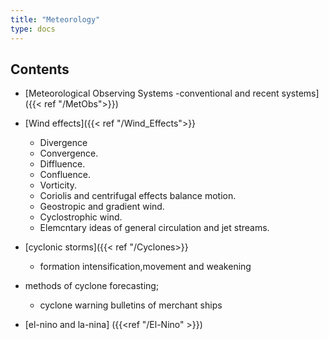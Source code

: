 ```yaml
---
title: "Meteorology"
type: docs
---
```


## Contents 

* [Meteorological Observing Systems -conventional and recent systems]({{< ref "/MetObs">}})
   
* [Wind effects]({{< ref "/Wind_Effects">}}
   - Divergence
   - Convergence. 
   - Diffluence. 
   - Confluence. 
   - Vorticity. 
   - Coriolis and centrifugal effects balance motion. 
   - Geostropic and gradient wind. 
   - Cyclostrophic wind. 
   - Elemcntary ideas of general circulation and jet streams.
* [cyclonic storms]({{< ref "/Cyclones>}}
   - formation intensification,movement and weakening
* methods of cyclone forecasting; 
   - cyclone warning bulletins of merchant ships
* [el-nino and  la-nina] ({{<ref "/El-Nino" >}})



